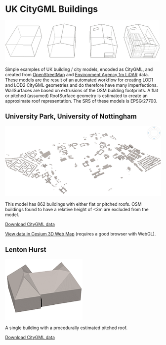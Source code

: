 # UK CityGML Buildings

![CityGML LODs](images/citygml_wireframes.png "CityGML Levels of Detail")

Simple examples of UK building / city models, encoded as CityGML, and created from [OpenStreetMap](https://www.openstreetmap.org/) and [Environment Agency 1m LiDAR](https://data.gov.uk/data/search?theme-primary=Mapping&publisher=environment-agency&res_format=WMS&unpublished=false) data. These models are the result of an automated workflow for creating LOD1 and LOD2 CityGML geometries and do therefore have many imperfections. WallSurfaces are based on extrusions of the OSM building footprints. A flat or pitched (assumed) RoofSurface geometry is estimated to create an approximate roof representation. The SRS of these models is EPSG:27700. 


## University Park, University of Nottingham
![University of Nottingham, University Park image](images/university_park.jpg "University of Nottingham, University Park image")

This model has 862 buildings with either flat or pitched roofs. OSM buildings found to have a relative height of <3m are excluded from the model. 

[Download CityGML data](/citygml/University_Park.gml)

[View data in Cesium 3D Web Map](https://maptopixel.gitlab.io/3d/Apps/osm_university_park.html) (requires a good browser with WebGL).



## Lenton Hurst 
![Lenton Hurst example single building](images/lenton_hurst.png "Lenton Hurst example single building")

A single building with a procedurally estimated pitched roof.

[Download CityGML data](/citygml/Lenton_hurst_Aug2017.gml)

